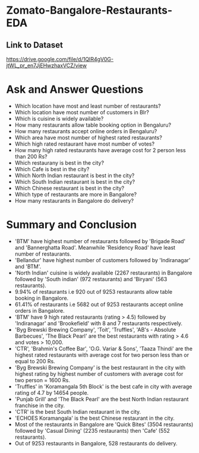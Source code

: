 # Zomato-Bangalore-Restaurants-EDA
## Link to Dataset
https://drive.google.com/file/d/1QIR4gV0G-jtWL_pr_en7JjEHwzhaxVCZ/view
# Ask and Answer Questions

- Which location have most and least number of restaurants?
- Which location have most number of customers in Blr?
- Which is cuisine is widely available?
- How many restaurants allow table booking option in Bengaluru?
- How many restaurants accept online orders in Bengaluru?
- Which area have most number of highest rated restaurants?
- Which high rated restaurant have most number of votes?
- How many high rated restaurants have average cost for 2 person less than 200 Rs?
- Which restaurany is best in the city?
- Which Cafe is best in the city?
- Which North Indian restaurant is best in the city?
- Which South Indian restaurant is best in the city?
- Which Chinese restaurant is best in the city?
- Which type of restaurants are more in Bangalore?
- How many restaurants in Bangalore do delivery?

# Summary and Conclusion

- 'BTM' have highest number of restaurants followed by 'Brigade Road' and 'Bannerghatta Road'. Meanwhile 'Residency Road' have least number of restaurants.
- 'Bellandur' have highest number of customers followed by 'Indiranagar' and 'BTM'.
- 'North Indian' cuisine is widely available (2267 restaurants) in Bangalore followed by 'South indian' (972 restaurants) and 'Biryani' (563 restaurants).
- 9.94% of restaurants i.e 920 out of 9253 restaurants allow table booking in Bangalore.
- 61.41% of restaurants i.e 5682 out of 9253 restaurants accept online orders in Bangalore.
- 'BTM' have 9 high rated restaurants (rating > 4.5) followed by 'Indiranagar' and 'Brookefield' with 8 and 7 restaurants respectively.
- 'Byg Brewski Brewing Company', 'Toit', 'Truffles', 'AB's - Absolute Barbecues', 'The Black Pearl' are the best restaurants with rating > 4.6 and votes > 10,000.
- 'CTR', 'Brahmin's Coffee Bar', 'O.G. Variar & Sons', 'Taaza Thindi' are the highest rated restaurants with average cost for two person less than or equal to 200 Rs.
- 'Byg Brewski Brewing Company' is the best restaurant in the city with highest rating by highest number of customers with average cost for two person = 1600 Rs.
- 'Truffles' in 'Koramangala 5th Block' is the best cafe in city with average rating of 4.7 by 14654 people.
- 'Punjab Grill' and 'The Black Pearl' are the best North Indian restaurant franchise in the city.
- 'CTR' is the best South Indian restaurant in the city.
- 'ECHOES Koramangala' is the best Chinese restaurant in the city.
- Most of the restaurants in Bangalore are 'Quick Bites' (3504 restaurants) followed by 'Casual Dining' (2235 restaurants) then 'Cafe' (552 restaurants).
- Out of 9253 restaurants in Bangalore, 528 restaurants do delivery.
